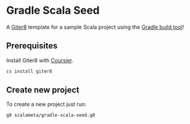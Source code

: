 # Gradle Scala Seed

A [Giter8](http://www.foundweekends.org/giter8/index.html) template for a sample
Scala project using the [Gradle build tool](https://gradle.org/)!

## Prerequisites

Install Giter8 with [Coursier](https://get-coursier.io/).

```sh
cs install giter8
```

## Create new project

To create a new project just run:

```sh
g8 scalameta/gradle-scala-seed.g8
```
